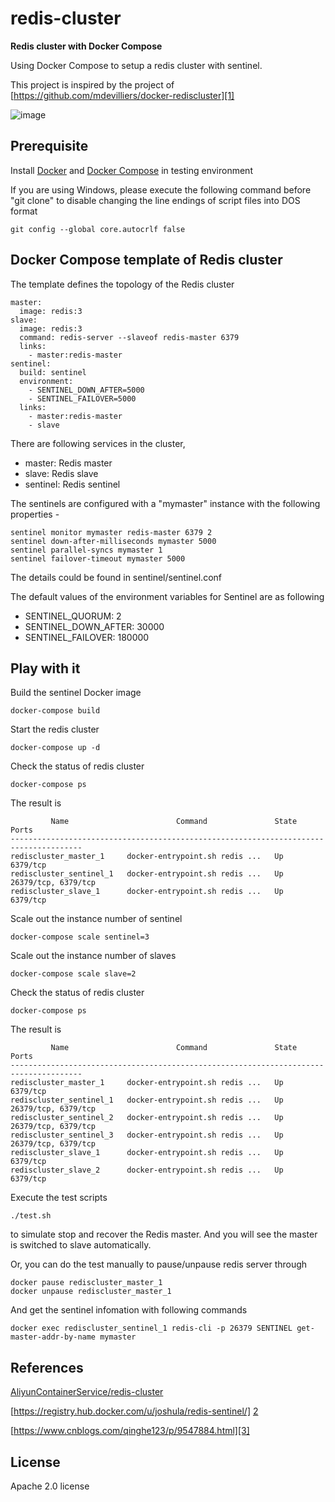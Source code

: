 
# redis-cluster 
**Redis cluster with Docker Compose** 

Using Docker Compose to setup a redis cluster with sentinel.

This project is inspired by the project of [https://github.com/mdevilliers/docker-rediscluster][1]


![image](https://github.com/wdy331644741/redis-cluster-docker/blob/master/img/1111.png)

## Prerequisite

Install [Docker][4] and [Docker Compose][3] in testing environment

If you are using Windows, please execute the following command before "git clone" to disable changing the line endings of script files into DOS format

```
git config --global core.autocrlf false
```

## Docker Compose template of Redis cluster

The template defines the topology of the Redis cluster

```
master:
  image: redis:3
slave:
  image: redis:3
  command: redis-server --slaveof redis-master 6379
  links:
    - master:redis-master
sentinel:
  build: sentinel
  environment:
    - SENTINEL_DOWN_AFTER=5000
    - SENTINEL_FAILOVER=5000    
  links:
    - master:redis-master
    - slave
```

There are following services in the cluster,

* master: Redis master
* slave:  Redis slave
* sentinel: Redis sentinel


The sentinels are configured with a "mymaster" instance with the following properties -

```
sentinel monitor mymaster redis-master 6379 2
sentinel down-after-milliseconds mymaster 5000
sentinel parallel-syncs mymaster 1
sentinel failover-timeout mymaster 5000
```

The details could be found in sentinel/sentinel.conf

The default values of the environment variables for Sentinel are as following

* SENTINEL_QUORUM: 2
* SENTINEL_DOWN_AFTER: 30000
* SENTINEL_FAILOVER: 180000



## Play with it

Build the sentinel Docker image

```
docker-compose build
```

Start the redis cluster

```
docker-compose up -d
```

Check the status of redis cluster

```
docker-compose ps
```

The result is 

```
         Name                        Command               State          Ports        
--------------------------------------------------------------------------------------
rediscluster_master_1     docker-entrypoint.sh redis ...   Up      6379/tcp            
rediscluster_sentinel_1   docker-entrypoint.sh redis ...   Up      26379/tcp, 6379/tcp 
rediscluster_slave_1      docker-entrypoint.sh redis ...   Up      6379/tcp     
```

Scale out the instance number of sentinel

```
docker-compose scale sentinel=3
```

Scale out the instance number of slaves

```
docker-compose scale slave=2
```

Check the status of redis cluster

```
docker-compose ps
```

The result is 

```
         Name                        Command               State          Ports        
--------------------------------------------------------------------------------------
rediscluster_master_1     docker-entrypoint.sh redis ...   Up      6379/tcp            
rediscluster_sentinel_1   docker-entrypoint.sh redis ...   Up      26379/tcp, 6379/tcp 
rediscluster_sentinel_2   docker-entrypoint.sh redis ...   Up      26379/tcp, 6379/tcp 
rediscluster_sentinel_3   docker-entrypoint.sh redis ...   Up      26379/tcp, 6379/tcp 
rediscluster_slave_1      docker-entrypoint.sh redis ...   Up      6379/tcp            
rediscluster_slave_2      docker-entrypoint.sh redis ...   Up      6379/tcp            
```

Execute the test scripts
```
./test.sh
```
to simulate stop and recover the Redis master. And you will see the master is switched to slave automatically. 

Or, you can do the test manually to pause/unpause redis server through

```
docker pause rediscluster_master_1
docker unpause rediscluster_master_1
```
And get the sentinel infomation with following commands

```
docker exec rediscluster_sentinel_1 redis-cli -p 26379 SENTINEL get-master-addr-by-name mymaster
```

## References

[AliyunContainerService/redis-cluster][1]

[https://registry.hub.docker.com/u/joshula/redis-sentinel/] [2]

[https://www.cnblogs.com/qinghe123/p/9547884.html][3]

[1]: https://github.com/mdevilliers/docker-rediscluster
[2]: https://registry.hub.docker.com/u/joshula/redis-sentinel/
[3]: https://docs.docker.com/compose/
[4]: https://www.docker.com

## License

Apache 2.0 license 


